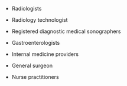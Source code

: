 - Radiologists

- Radiology technologist

- Registered diagnostic medical sonographers

- Gastroenterologists

- Internal medicine providers

- General surgeon

- Nurse practitioners
